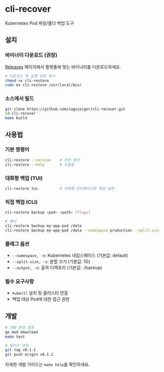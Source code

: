 # cli-recover

Kubernetes Pod 파일/폴더 백업 도구

## 설치

### 바이너리 다운로드 (권장)

[Releases](https://github.com/cagojeiger/cli-recover/releases) 페이지에서 플랫폼에 맞는 바이너리를 다운로드하세요.

```bash
# 다운로드 후 실행 권한 추가
chmod +x cli-restore
sudo mv cli-restore /usr/local/bin/
```

### 소스에서 빌드

```bash
git clone https://github.com/cagojeiger/cli-recover.git
cd cli-recover
make build
```

## 사용법

### 기본 명령어
```bash
cli-restore --version    # 버전 확인
cli-restore --help       # 도움말
```

### 대화형 백업 (TUI)
```bash
cli-restore tui          # 대화형 인터페이스로 백업 설정
```

### 직접 백업 (CLI)
```bash
cli-restore backup <pod> <path> [flags]

# 예시
cli-restore backup my-app-pod /data
cli-restore backup my-app-pod /data --namespace production --split-size 2G
```

### 플래그 옵션
- `--namespace, -n`: Kubernetes 네임스페이스 (기본값: default)
- `--split-size, -s`: 분할 크기 (기본값: 1G)
- `--output, -o`: 출력 디렉토리 (기본값: ./backup)

### 필수 요구사항
- `kubectl` 설치 및 클러스터 연결
- 백업 대상 Pod에 대한 접근 권한

## 개발

```bash
# 개발 환경 설정
go mod download
make test

# 릴리즈 생성
git tag v0.1.1
git push origin v0.1.1
```

자세한 개발 가이드는 `make help`를 확인하세요.